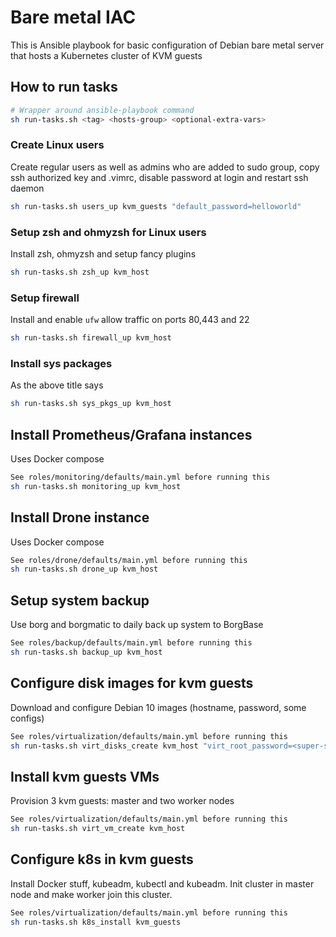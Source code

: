 # Bare metal IAC

This is Ansible playbook for basic configuration of Debian bare metal server that hosts a Kubernetes cluster of KVM guests

## How to run tasks

```sh
# Wrapper around ansible-playbook command
sh run-tasks.sh <tag> <hosts-group> <optional-extra-vars>
```
### Create Linux users

Create regular users as well as admins who are added to sudo group, copy ssh authorized key and .vimrc, disable password at login and restart ssh daemon

```sh
sh run-tasks.sh users_up kvm_guests "default_password=helloworld"
```

### Setup zsh and ohmyzsh for Linux users

Install zsh, ohmyzsh and setup fancy plugins

```sh
sh run-tasks.sh zsh_up kvm_host
```

### Setup firewall

Install and enable `ufw` allow traffic on ports 80,443 and 22

```sh
sh run-tasks.sh firewall_up kvm_host
```

### Install sys packages

As the above title says

```sh
sh run-tasks.sh sys_pkgs_up kvm_host
```

## Install Prometheus/Grafana instances

Uses Docker compose

```sh
See roles/monitoring/defaults/main.yml before running this
sh run-tasks.sh monitoring_up kvm_host
```

## Install Drone instance

Uses Docker compose

```sh
See roles/drone/defaults/main.yml before running this
sh run-tasks.sh drone_up kvm_host
```

## Setup system backup

Use borg and borgmatic to daily back up system to BorgBase

```sh
See roles/backup/defaults/main.yml before running this
sh run-tasks.sh backup_up kvm_host
```

## Configure disk images for kvm guests

Download and configure Debian 10 images (hostname, password, some configs)

```sh
See roles/virtualization/defaults/main.yml before running this
sh run-tasks.sh virt_disks_create kvm_host "virt_root_password=<super-secured-pwd>"
```

## Install kvm guests VMs

Provision 3 kvm guests: master and two worker nodes

```sh
See roles/virtualization/defaults/main.yml before running this
sh run-tasks.sh virt_vm_create kvm_host
```

## Configure k8s in kvm guests

Install Docker stuff, kubeadm, kubectl and kubeadm. Init cluster in master node and make worker join this cluster.

```sh
See roles/virtualization/defaults/main.yml before running this
sh run-tasks.sh k8s_install kvm_guests
```